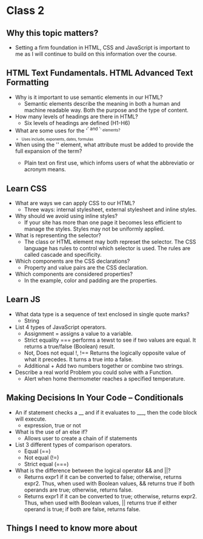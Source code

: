 # Class 2

## Why this topic matters?
* Setting a firm foundation in HTML, CSS and JavaScript is important to me as I will continue to build on this information over the course. 

## HTML Text Fundamentals. HTML Advanced Text Formatting

* Why is it important to use semantic elements in our HTML?
    * Semantic elements describe the meaning in both a human and machine readable way. Both the purpose and the type of content.
* How many levels of headings are there in HTML?
    * Six levels of headings are defined (H1-H6)
* What are some uses for the '<sup>' and '<sub>' elements?
    * Uses include, exponents, dates, formulas
* When using the '<abbr>' element, what attribute must be added to provide the full expansion of the term?
    * Plain text on first use, which infoms users of what the abbreviatio or acronym means.

## Learn CSS

* What are ways we can apply CSS to our HTML?
    * Three ways: internal stylesheet, external stylesheet and inline styles.
* Why should we avoid using inline styles?
    * If your site has more than one page it becomes less efficient to manage the styles. Styles may not be uniformly applied. 
* What is representing the selector?
    * The class or HTML element may both represet the selector. The CSS language has rules to control which selector is used. The rules are called cascade and specificity. 
* Which components are the CSS declarations?
    * Property and value pairs are the CSS declaration.
* Which components are considered properties?
    * In the example, color and padding are the properties.

## Learn JS

* What data type is a sequence of text enclosed in single quote marks?
    * String
* List 4 types of JavaScript operators.
    * Assignment = assigns a value to a variable.
    * Strict equality === performs a tewst to see if two values are equal. It returns a true/false (Boolean) result.
    * Not, Does not equal !, !== Returns the logically opposite value of what it precedes. It turns a true into a false.
    * Additional + Add two numbers together or combine two strings.
* Describe a real world Problem you could solve with a Function.
    * Alert when home thermometer reaches a specified temperature.

## Making Decisions In Your Code – Conditionals

* An if statement checks a __ and if it evaluates to ___, then the code block will execute.
    * expression, true or not
* What is the use of an else if?
    * Allows user to create a chain of if statements
* List 3 different types of comparison operators.
    * Equal (==)
    * Not equal (!=)
    * Strict equal (===)
* What is the difference between the logical operator && and ||?
    * Returns expr1 if it can be converted to false; otherwise, returns expr2. Thus, when used with Boolean values, && returns true if both operands are true; otherwise, returns false.
    * Returns expr1 if it can be converted to true; otherwise, returns expr2. Thus, when used with Boolean values, || returns true if either operand is true; if both are false, returns false.

## Things I need to know more about